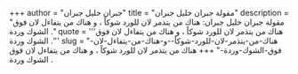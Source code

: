 +++
author = "جبران خليل جبران"
title = "مقولة جبران خليل جبران"
description = "مقولة جبران خليل جبران: هناك من يتذمر لان للورد شوكاً ، و هناك من يتفاءل لان فوق الشوك وردة ."
quote = '''هناك من يتذمر لان للورد شوكاً ، و هناك من يتفاءل لان فوق الشوك وردة .''' 
slug = "هناك-من-يتذمر-لان-للورد-شوكاً--و-هناك-من-يتفاءل-لان-فوق-الشوك-وردة-"
+++
هناك من يتذمر لان للورد شوكاً ، و هناك من يتفاءل لان فوق الشوك وردة .
